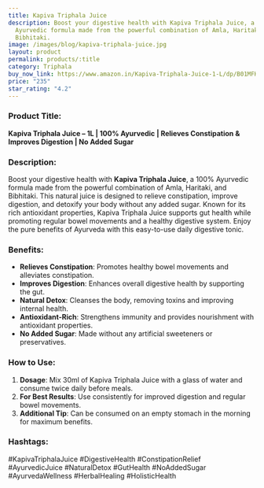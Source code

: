 ```yaml
---
title: Kapiva Triphala Juice
description: Boost your digestive health with Kapiva Triphala Juice, a 100%
  Ayurvedic formula made from the powerful combination of Amla, Haritaki, and
  Bibhitaki.
image: /images/blog/kapiva-triphala-juice.jpg
layout: product
permalink: products/:title
category: Triphala
buy_now_link: https://www.amazon.in/Kapiva-Triphala-Juice-1-L/dp/B01MFH16Z4/ref=sr_1_12?crid=3AE0V1J1E19HZ&tag=m0150-21
price: "235"
star_rating: "4.2"
---
```

### Product Title:
**Kapiva Triphala Juice – 1L | 100% Ayurvedic | Relieves Constipation & Improves Digestion | No Added Sugar**

### Description:
Boost your digestive health with **Kapiva Triphala Juice**, a 100% Ayurvedic formula made from the powerful combination of Amla, Haritaki, and Bibhitaki. This natural juice is designed to relieve constipation, improve digestion, and detoxify your body without any added sugar. Known for its rich antioxidant properties, Kapiva Triphala Juice supports gut health while promoting regular bowel movements and a healthy digestive system. Enjoy the pure benefits of Ayurveda with this easy-to-use daily digestive tonic.

### Benefits:
- **Relieves Constipation**: Promotes healthy bowel movements and alleviates constipation.
- **Improves Digestion**: Enhances overall digestive health by supporting the gut.
- **Natural Detox**: Cleanses the body, removing toxins and improving internal health.
- **Antioxidant-Rich**: Strengthens immunity and provides nourishment with antioxidant properties.
- **No Added Sugar**: Made without any artificial sweeteners or preservatives.

### How to Use:
1. **Dosage**: Mix 30ml of Kapiva Triphala Juice with a glass of water and consume twice daily before meals.
2. **For Best Results**: Use consistently for improved digestion and regular bowel movements.
3. **Additional Tip**: Can be consumed on an empty stomach in the morning for maximum benefits.

### Hashtags:
#KapivaTriphalaJuice #DigestiveHealth #ConstipationRelief #AyurvedicJuice #NaturalDetox #GutHealth #NoAddedSugar #AyurvedaWellness #HerbalHealing #HolisticHealth
